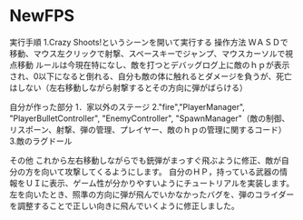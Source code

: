 # NewFPS
実行手順
1.Crazy Shoots!というシーンを開いて実行する
操作方法
ＷＡＳＤで移動、マウス左クリックで射撃、スペースキーでジャンプ、マウスカーソルで視点移動
ルールは今現在特になし、敵を打つとデバッグログ上に敵のｈｐが表示され、0以下になると倒れる、自分も敵の体に触れるとダメージを負うが、死亡はしない（左右移動しながら射撃するとその方向に弾がばらける）

自分が作った部分
1．家以外のステージ
2."fire","PlayerManager", "PlayerBulletController", "EnemyController", "SpawnManager"（敵の制御、リスポーン、射撃、弾の管理、プレイヤー、敵のｈｐの管理に関するコード）
3.敵のラグドール

その他
これから左右移動しながらでも銃弾がまっすぐ飛ぶように修正、敵が自分の方を向いて攻撃してくるようにします。
自分のＨＰ，持っている武器の情報をＵＩに表示、ゲーム性が分かりやすいようにチュートリアルを実装します。
左を向いたとき、照準の方向に弾が飛んでいかなかったバグを、弾のコライダーを調整することで正しい向きに飛んでいくように修正しました。


